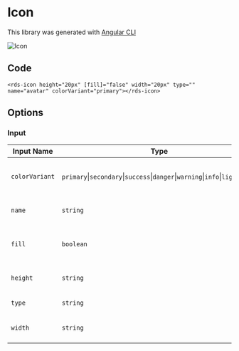 # Icon

This library was generated with [Angular CLI](https://github.com/angular/angular-cli)
<p align="left">
<img src="../../assets/assets/icon.png" alt="Icon"/>
<p/>

## Code
`<rds-icon height="20px" [fill]="false" width="20px" type="" name="avatar" colorVariant="primary"></rds-icon>`

## Options
### Input
<!-- prettier-ignore -->
| Input Name                  | Type                             |Example| Description                                                                  |
| --------------------------- | -------------------------------- |------------| ---------------------------------------------------------------------------- |
| `colorVariant`                | `primary`\|`secondary`\|`success`\|`danger`\|`warning`\|`info`\|`light`\|`dark`|"danger"|For specifing the color of icon    |
| `name`                | `string`      |"avatar"|Specify name of icon      |
|`fill` |`boolean`  |`false`  |Specify fill for icon required or not|
| `height`                | `string`      |"20px"|Specify height of icon      |
| `type`                | `string`      |""|Specify type of icon      |
| `width`                | `string`      |"20px"|Specify width of icon      |


